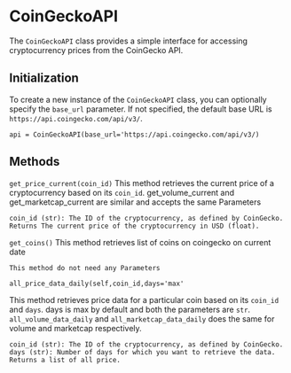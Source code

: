 # CoinGeckoAPI

The `CoinGeckoAPI` class provides a simple interface for accessing cryptocurrency prices from the CoinGecko API.

## Initialization

To create a new instance of the `CoinGeckoAPI` class, you can optionally specify the `base_url` parameter. If not specified, the default base URL is `https://api.coingecko.com/api/v3/`.

```
api = CoinGeckoAPI(base_url='https://api.coingecko.com/api/v3/)
```
## Methods

`get_price_current(coin_id)`
This method retrieves the current price of a cryptocurrency based on its `coin_id`.
get_volume_current and get_marketcap_current are similar and accepts the same Parameters

```Parameters
coin_id (str): The ID of the cryptocurrency, as defined by CoinGecko.
Returns The current price of the cryptocurrency in USD (float).
```
`get_coins()`
This method retrieves list of coins on coingecko on current date

```Parameters
This method do not need any Parameters
```
`all_price_data_daily(self,coin_id,days='max'`

This method retrieves price data for a particular coin based on its `coin_id` and `days`.
days is max by default and both the parameters are `str`.
`all_volume_data_daily` and `all_marketcap_data_daily` does the same for volume and marketcap respectively.

```Parameters
coin_id (str): The ID of the cryptocurrency, as defined by CoinGecko.
days (str): Number of days for which you want to retrieve the data.
Returns a list of all price.
```

